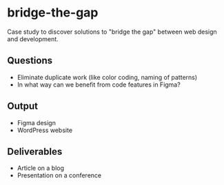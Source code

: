 # bridge-the-gap

Case study to discover solutions to "bridge the gap" between web design and development.

## Questions
- Eliminate duplicate work (like color coding, naming of patterns)
- In what way can we benefit from code features in Figma?

## Output
- Figma design
- WordPress website

## Deliverables
- Article on a blog
- Presentation on a conference
